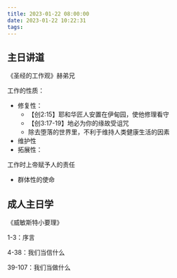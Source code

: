 ```yaml
---
title: 2023-01-22 08:00:00
date: 2023-01-22 10:22:31
tags:
---
```


## 主日讲道

《圣经的工作观》赫弟兄

工作的性质：

- 修复性：
  - 【创2:15】耶和华匠人安置在伊甸园，使他修理看守
  - 【创3:17-19】地必为你的缘故受诅咒
  - 除去堕落的世界里，不利于维持人类健康生活的因素
- 维护性
- 拓展性：



工作时上帝赋予人的责任

- 群体性的使命



## 成人主日学



《威敏斯特小要理》

1-3：序言

4-38：我们当信什么

39-107：我们当做什么
